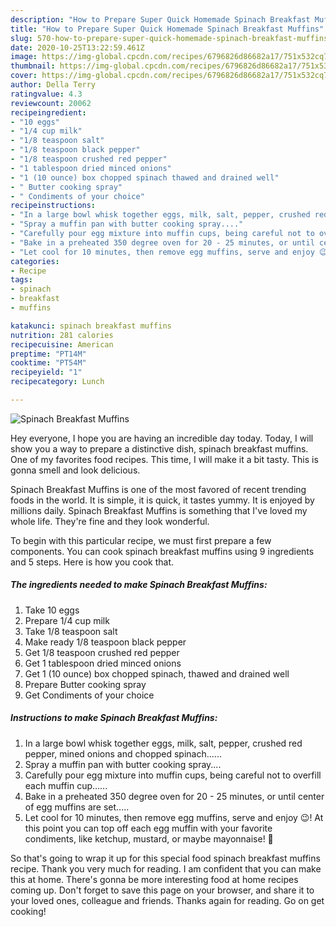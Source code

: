 ```yaml
---
description: "How to Prepare Super Quick Homemade Spinach Breakfast Muffins"
title: "How to Prepare Super Quick Homemade Spinach Breakfast Muffins"
slug: 570-how-to-prepare-super-quick-homemade-spinach-breakfast-muffins
date: 2020-10-25T13:22:59.461Z
image: https://img-global.cpcdn.com/recipes/6796826d86682a17/751x532cq70/spinach-breakfast-muffins-recipe-main-photo.jpg
thumbnail: https://img-global.cpcdn.com/recipes/6796826d86682a17/751x532cq70/spinach-breakfast-muffins-recipe-main-photo.jpg
cover: https://img-global.cpcdn.com/recipes/6796826d86682a17/751x532cq70/spinach-breakfast-muffins-recipe-main-photo.jpg
author: Della Terry
ratingvalue: 4.3
reviewcount: 20062
recipeingredient:
- "10 eggs"
- "1/4 cup milk"
- "1/8 teaspoon salt"
- "1/8 teaspoon black pepper"
- "1/8 teaspoon crushed red pepper"
- "1 tablespoon dried minced onions"
- "1 (10 ounce) box chopped spinach thawed and drained well"
- " Butter cooking spray"
- " Condiments of your choice"
recipeinstructions:
- "In a large bowl whisk together eggs, milk, salt, pepper, crushed red pepper, mined onions and chopped spinach......"
- "Spray a muffin pan with butter cooking spray...."
- "Carefully pour egg mixture into muffin cups, being careful not to overfill each muffin cup......"
- "Bake in a preheated 350 degree oven for 20 - 25 minutes, or until center of egg muffins are set....."
- "Let cool for 10 minutes, then remove egg muffins, serve and enjoy 😉! At this point you can top off each egg muffin with your favorite condiments, like ketchup, mustard, or maybe mayonnaise! 🥰"
categories:
- Recipe
tags:
- spinach
- breakfast
- muffins

katakunci: spinach breakfast muffins 
nutrition: 281 calories
recipecuisine: American
preptime: "PT14M"
cooktime: "PT54M"
recipeyield: "1"
recipecategory: Lunch

---
```



![Spinach Breakfast Muffins](https://img-global.cpcdn.com/recipes/6796826d86682a17/751x532cq70/spinach-breakfast-muffins-recipe-main-photo.jpg)

Hey everyone, I hope you are having an incredible day today. Today, I will show you a way to prepare a distinctive dish, spinach breakfast muffins. One of my favorites food recipes. This time, I will make it a bit tasty. This is gonna smell and look delicious.

Spinach Breakfast Muffins is one of the most favored of recent trending foods in the world. It is simple, it is quick, it tastes yummy. It is enjoyed by millions daily. Spinach Breakfast Muffins is something that I've loved my whole life. They're fine and they look wonderful.




To begin with this particular recipe, we must first prepare a few components. You can cook spinach breakfast muffins using 9 ingredients and 5 steps. Here is how you cook that.

<!--inarticleads1-->

##### The ingredients needed to make Spinach Breakfast Muffins:

1. Take 10 eggs
1. Prepare 1/4 cup milk
1. Take 1/8 teaspoon salt
1. Make ready 1/8 teaspoon black pepper
1. Get 1/8 teaspoon crushed red pepper
1. Get 1 tablespoon dried minced onions
1. Get 1 (10 ounce) box chopped spinach, thawed and drained well
1. Prepare  Butter cooking spray
1. Get  Condiments of your choice




<!--inarticleads2-->

##### Instructions to make Spinach Breakfast Muffins:

1. In a large bowl whisk together eggs, milk, salt, pepper, crushed red pepper, mined onions and chopped spinach......
1. Spray a muffin pan with butter cooking spray....
1. Carefully pour egg mixture into muffin cups, being careful not to overfill each muffin cup......
1. Bake in a preheated 350 degree oven for 20 - 25 minutes, or until center of egg muffins are set.....
1. Let cool for 10 minutes, then remove egg muffins, serve and enjoy 😉! At this point you can top off each egg muffin with your favorite condiments, like ketchup, mustard, or maybe mayonnaise! 🥰




So that's going to wrap it up for this special food spinach breakfast muffins recipe. Thank you very much for reading. I am confident that you can make this at home. There's gonna be more interesting food at home recipes coming up. Don't forget to save this page on your browser, and share it to your loved ones, colleague and friends. Thanks again for reading. Go on get cooking!
